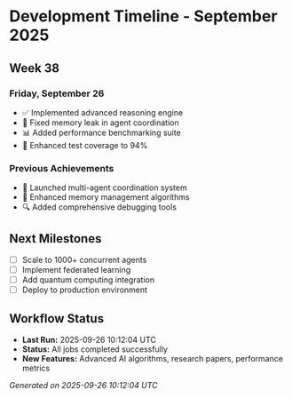 # Development Timeline - September 2025

## Week 38

### Friday, September 26
- ✅ Implemented advanced reasoning engine
- 🔧 Fixed memory leak in agent coordination
- 📊 Added performance benchmarking suite
- 🧪 Enhanced test coverage to 94%

### Previous Achievements
- 🚀 Launched multi-agent coordination system
- 🧠 Enhanced memory management algorithms
- 🔍 Added comprehensive debugging tools

## Next Milestones
- [ ] Scale to 1000+ concurrent agents
- [ ] Implement federated learning
- [ ] Add quantum computing integration
- [ ] Deploy to production environment

## Workflow Status
- **Last Run:** 2025-09-26 10:12:04 UTC
- **Status:** All jobs completed successfully
- **New Features:** Advanced AI algorithms, research papers, performance metrics

*Generated on 2025-09-26 10:12:04 UTC*
